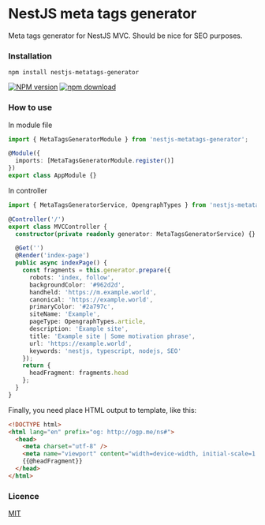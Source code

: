 # NestJS meta tags generator

Meta tags generator for NestJS MVC. Should be nice for SEO purposes.

### Installation

```shell script
npm install nestjs-metatags-generator
```

[![NPM version][npm-image]][npm-url]
[![npm download][download-image]][download-url]

[npm-image]: https://img.shields.io/npm/v/nestjs-metatags-generator.svg?style=flat-square
[npm-url]: https://npmjs.org/package/nestjs-metatags-generator
[download-image]: https://img.shields.io/npm/dm/nestjs-metatags-generator.svg?style=flat-square
[download-url]: https://npmjs.org/package/nestjs-metatags-generator

### How to use

In module file

```typescript
import { MetaTagsGeneratorModule } from 'nestjs-metatags-generator';

@Module({
  imports: [MetaTagsGeneratorModule.register()]
})
export class AppModule {}
```

In controller

```typescript
import { MetaTagsGeneratorService, OpengraphTypes } from 'nestjs-metatags-generator';

@Controller('/')
export class MVCController {
  constructor(private readonly generator: MetaTagsGeneratorService) {}

  @Get('')
  @Render('index-page')
  public async indexPage() {
    const fragments = this.generator.prepare({
      robots: 'index, follow',
      backgroundColor: '#962d2d',
      handheld: 'https://m.example.world',
      canonical: 'https://example.world',
      primaryColor: '#2a797c',
      siteName: 'Example',
      pageType: OpengraphTypes.article,
      description: 'Example site',
      title: 'Example site | Some motivation phrase',
      url: 'https://example.world',
      keywords: 'nestjs, typescript, nodejs, SEO'
    });
    return {
      headFragment: fragments.head
    };
  }
}
```

Finally, you need place HTML output to template, like this:

```html
<!DOCTYPE html>
<html lang="en" prefix="og: http://ogp.me/ns#">
  <head>
    <meta charset="utf-8" />
    <meta name="viewport" content="width=device-width, initial-scale=1.0" />
    {{@headFragment}}
  </head>
</html>
```

### Licence

[MIT](./LICENSE)
